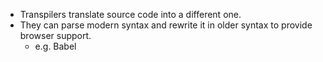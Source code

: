 - Transpilers translate source code into a different one.
- They can parse modern syntax and rewrite it in older syntax to provide browser support.
    - e.g. Babel